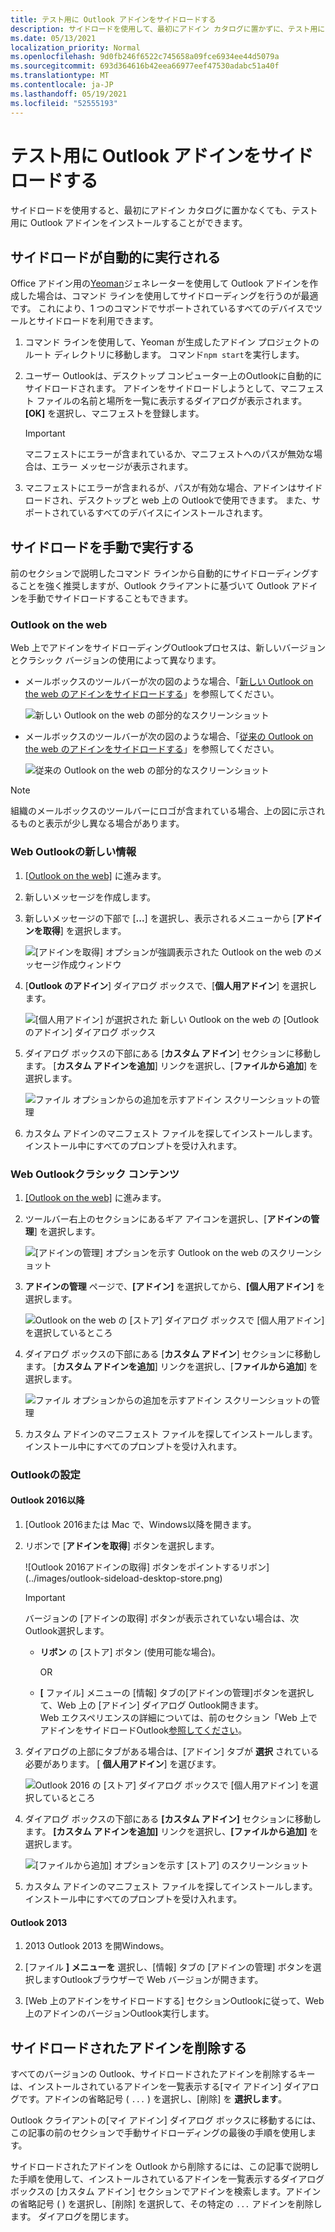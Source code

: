 ```yaml
---
title: テスト用に Outlook アドインをサイドロードする
description: サイドロードを使用して、最初にアドイン カタログに置かずに、テスト用に Outlook アドインをインストールします。
ms.date: 05/13/2021
localization_priority: Normal
ms.openlocfilehash: 9d0fb246f6522c745658a09fce6934ee44d5079a
ms.sourcegitcommit: 693d364616b42eea66977eef47530adabc51a40f
ms.translationtype: MT
ms.contentlocale: ja-JP
ms.lasthandoff: 05/19/2021
ms.locfileid: "52555193"
---
```

# <a name="sideload-outlook-add-ins-for-testing"></a>テスト用に Outlook アドインをサイドロードする

サイドロードを使用すると、最初にアドイン カタログに置かなくても、テスト用に Outlook アドインをインストールすることができます。

## <a name="sideload-automatically"></a>サイドロードが自動的に実行される

Office アドイン用の[Yeoman](https://github.com/OfficeDev/generator-office)ジェネレーターを使用して Outlook アドインを作成した場合は、コマンド ラインを使用してサイドローディングを行うのが最適です。 これにより、1 つのコマンドでサポートされているすべてのデバイスでツールとサイドロードを利用できます。

1. コマンド ラインを使用して、Yeoman が生成したアドイン プロジェクトのルート ディレクトリに移動します。 コマンド`npm start`を実行します。

1. ユーザー Outlookは、デスクトップ コンピューター上のOutlookに自動的にサイドロードされます。 アドインをサイドロードしようとして、マニフェスト ファイルの名前と場所を一覧に表示するダイアログが表示されます。 **[OK]** を選択し、マニフェストを登録します。

    > [!IMPORTANT]
    > マニフェストにエラーが含まれているか、マニフェストへのパスが無効な場合は、エラー メッセージが表示されます。

1. マニフェストにエラーが含まれるが、パスが有効な場合、アドインはサイドロードされ、デスクトップと web 上の Outlookで使用できます。 また、サポートされているすべてのデバイスにインストールされます。

## <a name="sideload-manually"></a>サイドロードを手動で実行する

前のセクションで説明したコマンド ラインから自動的にサイドローディングすることを強く推奨しますが、Outlook クライアントに基づいて Outlook アドインを手動でサイドロードすることもできます。

### <a name="outlook-on-the-web"></a>Outlook on the web

Web 上でアドインをサイドローディングOutlookプロセスは、新しいバージョンとクラシック バージョンの使用によって異なります。

- メールボックスのツールバーが次の図のような場合、「[新しい Outlook on the web のアドインをサイドロードする](#new-outlook-on-the-web)」を参照してください。

    ![新しい Outlook on the web の部分的なスクリーンショット](../images/outlook-on-the-web-new-toolbar.png)

- メールボックスのツールバーが次の図のような場合、「[従来の Outlook on the web のアドインをサイドロードする](#classic-outlook-on-the-web)」を参照してください。

    ![従来の Outlook on the web の部分的なスクリーンショット](../images/outlook-on-the-web-classic-toolbar.png)

> [!NOTE]
> 組織のメールボックスのツールバーにロゴが含まれている場合、上の図に示されるものと表示が少し異なる場合があります。

### <a name="new-outlook-on-the-web"></a>Web Outlookの新しい情報

1. [[Outlook on the web]](https://outlook.office.com) に進みます。

1. 新しいメッセージを作成します。

1. 新しいメッセージの下部で [**...**] を選択し、表示されるメニューから [**アドインを取得**] を選択します。

    ![[アドインを取得] オプションが強調表示された Outlook on the web のメッセージ作成ウィンドウ](../images/outlook-on-the-web-new-get-add-ins.png)

1. [**Outlook のアドイン**] ダイアログ ボックスで、[**個人用アドイン**] を選択します。

    ![[個人用アドイン] が選択された 新しい Outlook on the web の [Outlook のアドイン] ダイアログ ボックス](../images/outlook-on-the-web-new-my-add-ins.png)

1. ダイアログ ボックスの下部にある [**カスタム アドイン**] セクションに移動します。 [**カスタム アドインを追加**] リンクを選択し、[**ファイルから追加**] を選択します。

    ![ファイル オプションからの追加を示すアドイン スクリーンショットの管理](../images/outlook-sideload-desktop-add-from-file.png)

1. カスタム アドインのマニフェスト ファイルを探してインストールします。インストール中にすべてのプロンプトを受け入れます。

### <a name="classic-outlook-on-the-web"></a>Web Outlookクラシック コンテンツ

1. [[Outlook on the web]](https://outlook.office.com) に進みます。

1. ツールバー右上のセクションにあるギア アイコンを選択し、[**アドインの管理**] を選択します。

    ![[アドインの管理] オプションを示す Outlook on the web のスクリーンショット](../images/outlook-sideload-web-manage-integrations.png)

1. **アドインの管理** ページで、**[アドイン]** を選択してから、**[個人用アドイン]** を選択します。

    ![Outlook on the web の [ストア] ダイアログ ボックスで [個人用アドイン] を選択しているところ](../images/outlook-sideload-store-select-add-ins.png)

1. ダイアログ ボックスの下部にある [**カスタム アドイン**] セクションに移動します。 [**カスタム アドインを追加**] リンクを選択し、[**ファイルから追加**] を選択します。

    ![ファイル オプションからの追加を示すアドイン スクリーンショットの管理](../images/outlook-sideload-desktop-add-from-file.png)

1. カスタム アドインのマニフェスト ファイルを探してインストールします。インストール中にすべてのプロンプトを受け入れます。

### <a name="outlook-on-the-desktop"></a>Outlookの設定

#### <a name="outlook-2016-or-later"></a>Outlook 2016以降

1. [Outlook 2016または Mac で、Windows以降を開きます。

1. リボンで [**アドインを取得**] ボタンを選択します。

    ![Outlook 2016アドインの取得] ボタンをポイントするリボン](../images/outlook-sideload-desktop-store.png)

    > [!IMPORTANT]
    > バージョンの [アドインの取得] ボタンが表示されていない場合は、次Outlook選択します。
    >
    > - **リボン** の [ストア] ボタン (使用可能な場合)。
    >
    >   OR
    >
    > - **[** ファイル] メニューの [情報] タブの[アドインの管理]ボタンを選択して、Web 上の [アドイン] ダイアログ Outlook開きます。 <br>Web エクスペリエンスの詳細については、前のセクション「Web 上でアドインをサイドロードOutlook[参照してください](#outlook-on-the-web)。

1. ダイアログの上部にタブがある場合は、[アドイン] タブが **選択** されている必要があります。 [ **個人用アドイン**] を選びます。

    ![Outlook 2016 の [ストア] ダイアログ ボックスで [個人用アドイン] を選択しているところ](../images/outlook-sideload-store-select-add-ins.png)

1. ダイアログ ボックスの下部にある **[カスタム アドイン]** セクションに移動します。 **[カスタム アドインを追加]** リンクを選択し、**[ファイルから追加]** を選択します。

    ![[ファイルから追加] オプションを示す [ストア] のスクリーンショット](../images/outlook-sideload-desktop-add-from-file.png)

1. カスタム アドインのマニフェスト ファイルを探してインストールします。インストール中にすべてのプロンプトを受け入れます。

#### <a name="outlook-2013"></a>Outlook 2013

1. 2013 Outlook 2013 を開Windows。

1. [ファイル **] メニューを** 選択し、[情報] タブの [アドインの管理] ボタンを選択しますOutlookブラウザーで Web バージョンが開きます。

1. [Web 上の[](#outlook-on-the-web)アドインをサイドロードする] セクションOutlookに従って、Web 上のアドインのバージョンOutlook実行します。

## <a name="remove-a-sideloaded-add-in"></a>サイドロードされたアドインを削除する

すべてのバージョンの Outlook、サイドロードされたアドインを削除するキーは、インストールされているアドインを一覧表示する[マイ アドイン] ダイアログです。アドインの省略記号 ( `...` ) を選択し、[削除] を **選択します**。

Outlook クライアントの[マイ アドイン] ダイアログ ボックスに移動するには、この記事の前のセクションで手動[](#sideload-manually)サイドローディングの最後の手順を使用します。

サイドロードされたアドインを Outlook から削除するには、この記事で説明した手順を使用して、インストールされているアドインを一覧表示するダイアログボックスの [カスタム アドイン] セクションでアドインを検索します。アドインの省略記号 ( ) を選択し、[削除] を選択して、その特定の `...` アドインを削除します。  ダイアログを閉じます。
